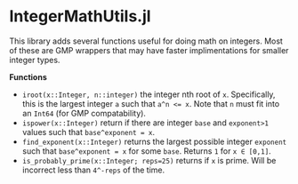 # IntegerMathUtils.jl

This library adds several functions useful for doing math on integers. Most of these are GMP wrappers that may have faster implimentations for smaller integer types.

**Functions**

* `iroot(x::Integer, n::integer)` the integer nth root of `x`. Specifically, this is the largest integer `a` such that `a^n <= x`. Note that `n` must fit into an `Int64` (for GMP compatability).
* `ispower(x::Integer)` return if there are integer `base` and `exponent>1` values such that `base^exponent = x`.
* `find_exponent(x::Integer)` returns the largest possible integer `exponent` such that `base^exponent = x` for some `base`. Returns `1` for `x ∈ [0,1]`.
* `is_probably_prime(x::Integer; reps=25)` returns if `x` is prime. Will be incorrect less than `4^-reps` of the time.
